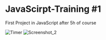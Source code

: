 # JavaScirpt-Training #1

First Project in JavaScript after 5h of course

![Timer](https://user-images.githubusercontent.com/116656797/222485239-e5ebe40f-3977-42da-bc8c-4576c34db9ad.png)
![Screenshot_2](https://user-images.githubusercontent.com/116656797/222485247-ff709642-5ed2-46e9-849f-97c3a75b5632.png)
